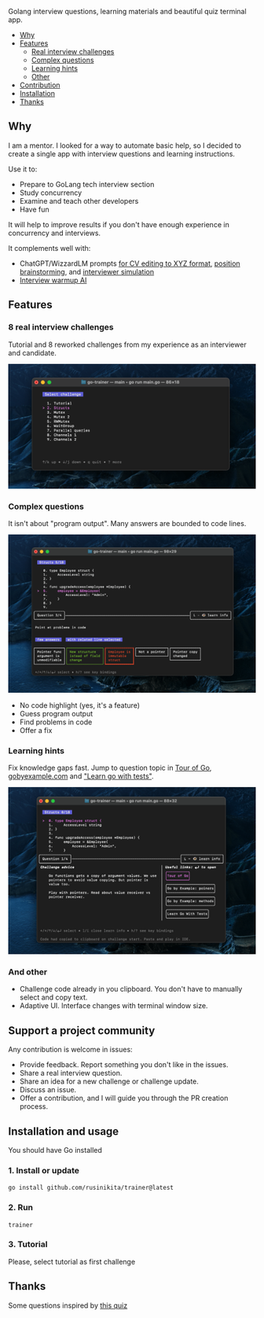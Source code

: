 Golang interview questions, learning materials and beautiful quiz terminal app.

* [Why](#why)
* [Features](#features)
  * [Real interview challenges](#8-real-interview-challenges)
  * [Complex questions](#complex-questions)
  * [Learning hints](#learning-hints)
  * [Other](#and-other)
* [Contribution](#support-a-project-community)
* [Installation](#installation-and-usage)
* [Thanks](#thanks)

## Why

I am a mentor. I looked for a way to automate basic help, so I decided to create a single app with interview questions and learning instructions.

Use it to:
- Prepare to GoLang tech interview section
- Study concurrency
- Examine and teach other developers
- Have fun

It will help to improve results if you don't have enough experience in concurrency and interviews.

It complements well with:
- ChatGPT/WizzardLM prompts [for CV editing to XYZ format](https://github.com/f/awesome-chatgpt-prompts#act-as-a-recruiter), [position brainstorming](https://github.com/f/awesome-chatgpt-prompts#act-as-a-talent-coach),
and [interviewer simulation](https://github.com/f/awesome-chatgpt-prompts#act-as-position-interviewer)
- [Interview warmup AI](https://grow.google/certificates/interview-warmup/)

## Features

### 8 real interview challenges

Tutorial and 8 reworked challenges from my experience as an interviewer and candidate.

![](images/list.png)

### Complex questions

It isn't about "program output". Many answers are bounded to code lines.

![](images/play.png)

- No code highlight (yes, it's a feature)
- Guess program output
- Find problems in code
- Offer a fix

### Learning hints

Fix knowledge gaps fast. Jump to question topic in [Tour of Go](https://go.dev/tour), [gobyexample.com](https://gobyexample.com/) and ["Learn go with tests"](https://quii.gitbook.io/learn-go-with-tests/).

![](images/learn.png)

### And other

- Challenge code already in you clipboard. You don't have to manually select and copy text.
- Adaptive UI. Interface changes with terminal window size.

## Support a project community

Any contribution is welcome in issues:
- Provide feedback. Report something you don't like in the issues.
- Share a real interview question.
- Share an idea for a new challenge or challenge update.
- Discuss an issue.
- Offer a contribution, and I will guide you through the PR creation process.

## Installation and usage

You should have Go installed

### 1. Install or update

```
go install github.com/rusinikita/trainer@latest
```

### 2. Run

```
trainer
```

### 3. Tutorial

Please, select tutorial as first challenge

## Thanks

Some questions inspired by [this quiz](https://github.com/smallnest/go-concurrent-quiz)
